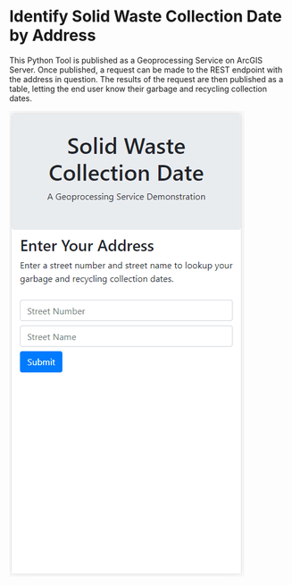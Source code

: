 # Identify Solid Waste Collection Date by Address
This Python Tool is published as a Geoprocessing Service on ArcGIS Server. Once published, a request can be
made to the REST endpoint with the address in question. The results of the request are then published as a table,
letting the end user know their garbage and recycling collection dates. 

![result](https://github.com/mebuie/mebuie.github.io/blob/master/img/github/SolidWasteCollection.gif)